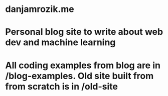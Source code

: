 # danjamrozik.me

# Personal blog site to write about web dev and machine learning
# All coding examples from blog are in /blog-examples. Old site built from from scratch is in /old-site
